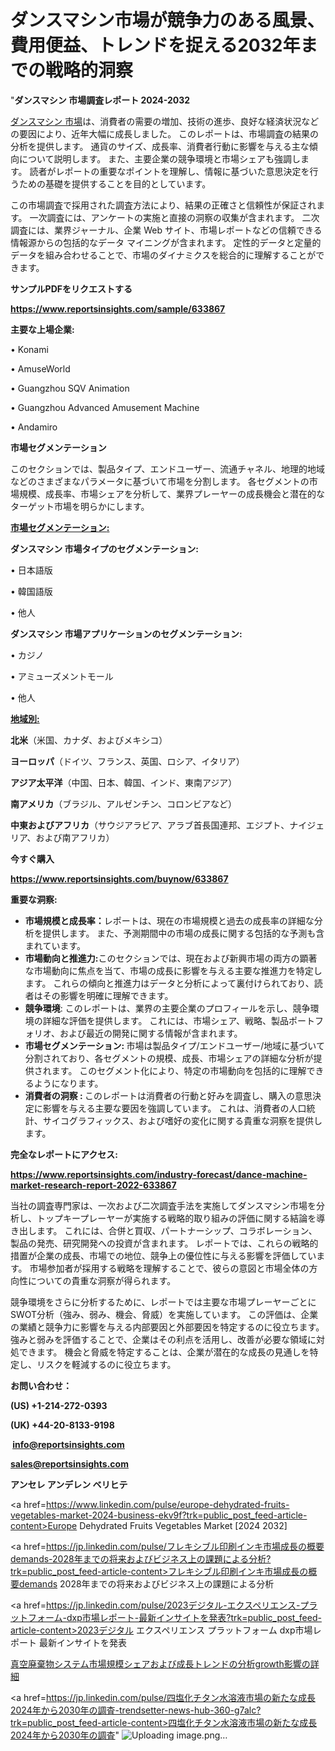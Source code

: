 # ダンスマシン市場が競争力のある風景、費用便益、トレンドを捉える2032年までの戦略的洞察

"<strong>ダンスマシン 市場調査レポート 2024-2032</strong>

<a href=https://www.reportsinsights.com/sample/633867>ダンスマシン 市場</a>は、消費者の需要の増加、技術の進歩、良好な経済状況などの要因により、近年大幅に成長しました。 このレポートは、市場調査の結果の分析を提供します。 通貨のサイズ、成長率、消費者行動に影響を与える主な傾向について説明します。 また、主要企業の競争環境と市場シェアも強調します。 読者がレポートの重要なポイントを理解し、情報に基づいた意思決定を行うための基礎を提供することを目的としています。

この市場調査で採用された調査方法により、結果の正確さと信頼性が保証されます。 一次調査には、アンケートの実施と直接の洞察の収集が含まれます。 二次調査には、業界ジャーナル、企業 Web サイト、市場レポートなどの信頼できる情報源からの包括的なデータ マイニングが含まれます。 定性的データと定量的データを組み合わせることで、市場のダイナミクスを総合的に理解することができます。

<strong><b>サンプルPDFをリクエストする</b></strong>

<a href=https://www.reportsinsights.com/sample/633867><strong><u>https://www.reportsinsights.com/sample/633867</u></strong></a>

<strong>主要な上場企業:</strong>

• Konami

• AmuseWorld

• Guangzhou SQV Animation

• Guangzhou Advanced Amusement Machine

• Andamiro

<strong>市場セグメンテーション</strong>

このセクションでは、製品タイプ、エンドユーザー、流通チャネル、地理的地域などのさまざまなパラメータに基づいて市場を分割します。 各セグメントの市場規模、成長率、市場シェアを分析して、業界プレーヤーの成長機会と潜在的なターゲット市場を明らかにします。

<strong><u>市場セグメンテーション</u></strong><strong><u>:</u></strong>

<strong>ダンスマシン 市場タイプのセグメンテーション:</strong>

• 日本語版

• 韓国語版

• 他人

<strong>ダンスマシン 市場アプリケーションのセグメンテーション:</strong>

• カジノ

• アミューズメントモール

• 他人

<strong><u>地域別</u></strong><strong><u>:</u></strong>

<strong>北米</strong>（米国、カナダ、およびメキシコ）

<strong>ヨーロッパ</strong>（ドイツ、フランス、英国、ロシア、イタリア）

<strong>アジア太平洋</strong>（中国、日本、韓国、インド、東南アジア）

<strong>南アメリカ</strong>（ブラジル、アルゼンチン、コロンビアなど）

<strong>中東およびアフリカ</strong>（サウジアラビア、アラブ首長国連邦、エジプト、ナイジェリア、および南アフリカ）

<strong>今すぐ購入</strong>

<a href=https://www.reportsinsights.com/buynow/633867><strong><u>https://www.reportsinsights.com/buynow/633867</u></strong></a>

<strong>重要な洞察:</strong>
<ul>
  <li><strong>市場規模と成長率：</strong>レポートは、現在の市場規模と過去の成長率の詳細な分析を提供します。 また、予測期間中の市場の成長に関する包括的な予測も含まれています。</li>
  <li><strong>市場動向と推進力:</strong>このセクションでは、現在および新興市場の両方の顕著な市場動向に焦点を当て、市場の成長に影響を与える主要な推進力を特定します。 これらの傾向と推進力はデータと分析によって裏付けられており、読者はその影響を明確に理解できます。</li>
  <li><strong>競争環境</strong>: このレポートは、業界の主要企業のプロフィールを示し、競争環境の詳細な評価を提供します。 これには、市場シェア、戦略、製品ポートフォリオ、および最近の開発に関する情報が含まれます。</li>
  <li><strong>市場セグメンテーション: </strong>市場は製品タイプ/エンドユーザー/地域に基づいて分割されており、各セグメントの規模、成長、市場シェアの詳細な分析が提供されます。 このセグメント化により、特定の市場動向を包括的に理解できるようになります。</li>
  <li><strong>消費者の洞察 : </strong>このレポートは消費者の行動と好みを調査し、購入の意思決定に影響を与える主要な要因を強調しています。 これは、消費者の人口統計、サイコグラフィックス、および嗜好の変化に関する貴重な洞察を提供します。</li>
</ul>
<strong>完全なレポートにアクセス:</strong>

<a href=https://www.reportsinsights.com/industry-forecast/dance-machine-market-research-report-2022-633867><strong><u><b>https://www.reportsinsights.com/industry-forecast/dance-machine-market-research-report-2022-633867</b></u></strong></a>

当社の調査専門家は、一次および二次調査手法を実施してダンスマシン市場を分析し、トップキープレーヤーが実施する戦略的取り組みの評価に関する結論を導き出します。 これには、合併と買収、パートナーシップ、コラボレーション、製品の発売、研究開発への投資が含まれます。 レポートでは、これらの戦略的措置が企業の成長、市場での地位、競争上の優位性に与える影響を評価しています。 市場参加者が採用する戦略を理解することで、彼らの意図と市場全体の方向性についての貴重な洞察が得られます。

競争環境をさらに分析するために、レポートでは主要な市場プレーヤーごとにSWOT分析（強み、弱み、機会、脅威）を実施しています。 この評価は、企業の業績と競争力に影響を与える内部要因と外部要因を特定するのに役立ちます。 強みと弱みを評価することで、企業はその利点を活用し、改善が必要な領域に対処できます。 機会と脅威を特定することは、企業が潜在的な成長の見通しを特定し、リスクを軽減するのに役立ちます。

<strong>お問い合わせ：</strong>

<strong>(US) +1-214-272-0393</strong>

<strong>(UK) +44-20-8133-9198</strong>

<strong> </strong><a href=info@reportsinsights.com><strong><u>info@reportsinsights.com</u></strong></a>

<a href=sales@reportsinsights.com><strong><u>sales@reportsinsights.com</u></strong></a>

<strong>アンセレ アンデレン ベリヒテ</strong>

<a href=https://www.linkedin.com/pulse/europe-dehydrated-fruits-vegetables-market-2024-business-ekv9f?trk=public_post_feed-article-content>Europe Dehydrated Fruits Vegetables Market [2024 2032]</a>

<a href=https://jp.linkedin.com/pulse/フレキシブル印刷インキ市場成長の概要demands-2028年までの将来およびビジネス上の課題による分析?trk=public_post_feed-article-content>フレキシブル印刷インキ市場成長の概要demands 2028年までの将来およびビジネス上の課題による分析</a>

<a href=https://jp.linkedin.com/pulse/2023デジタル-エクスペリエンス-プラットフォーム-dxp市場レポート-最新インサイトを発表?trk=public_post_feed-article-content>2023デジタル エクスペリエンス プラットフォーム dxp市場レポート 最新インサイトを発表</a>

<a href=https://www.linkedin.com/pulse/真空廃棄物システム市場規模シェアおよび成長トレンドの分析growth影響の詳細-infopulse-daily-360-gtqwf/>真空廃棄物システム市場規模シェアおよび成長トレンドの分析growth影響の詳細</a>

<a href=https://jp.linkedin.com/pulse/四塩化チタン水溶液市場の新たな成長2024年から2030年の調査-trendsetter-news-hub-360-g7alc?trk=public_post_feed-article-content>四塩化チタン水溶液市場の新たな成長2024年から2030年の調査</a>"
![Uploading image.png…]()
